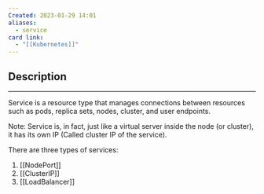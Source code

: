 ```yaml
---
Created: 2023-01-29 14:01
aliases:
  - service
card link:
  - "[[Kubernetes]]"
---
```

## Description
---

Service is a resource type that manages connections between resources such as pods, replica sets, nodes, cluster, and user endpoints.

Note: Service is, in fact, just like a virtual server inside the node (or cluster), it has its own IP (Called cluster IP of the service). 

There are three types of services:

1. [[NodePort]]
2. [[ClusterIP]]
3. [[LoadBalancer]]

